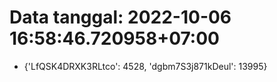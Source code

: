 # Data tanggal: 2022-10-06 16:58:46.720958+07:00

* {'LfQSK4DRXK3RLtco': 4528, 'dgbm7S3j871kDeul': 13995}
